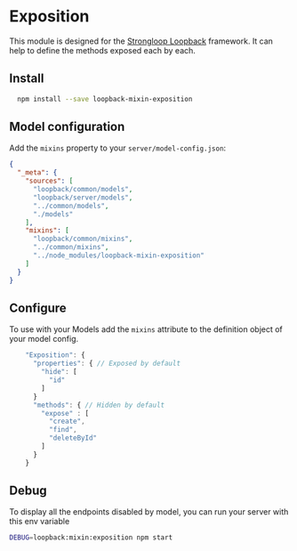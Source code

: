 Exposition
==========

This module is designed for the [Strongloop Loopback](https://github.com/strongloop/loopback) framework.
It can help to define the methods exposed each by each.

Install
-------

```bash
  npm install --save loopback-mixin-exposition
```

Model configuration
-------------------

Add the `mixins` property to your `server/model-config.json`:

```json
{
  "_meta": {
    "sources": [
      "loopback/common/models",
      "loopback/server/models",
      "../common/models",
      "./models"
    ],
    "mixins": [
      "loopback/common/mixins",
      "../common/mixins",
      "../node_modules/loopback-mixin-exposition"
    ]
  }
}
```

Configure
----------

To use with your Models add the `mixins` attribute to the definition object of your model config.

```js
    "Exposition": {
      "properties": { // Exposed by default
        "hide": [
          "id"
        ]
      }
      "methods": { // Hidden by default
        "expose" : [
          "create",
          "find",
          "deleteById"
        ]
      }
    }
```


Debug
-----

To display all the endpoints disabled by model, you can run your server with this env variable

```bash
DEBUG=loopback:mixin:exposition npm start
```


